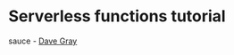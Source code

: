 # Serverless functions tutorial

sauce - [Dave Gray](https://www.youtube.com/watch?v=J7RKx8f4Frs&ab_channel=DaveGray)
